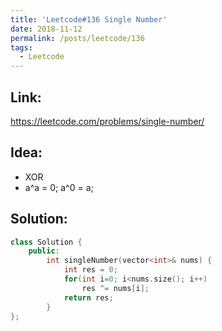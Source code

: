 ```yaml
---
title: 'Leetcode#136 Single Number'
date: 2018-11-12
permalink: /posts/leetcode/136
tags:
  - Leetcode
---
```

## Link: ##
https://leetcode.com/problems/single-number/

## Idea: ##
- XOR
- a^a = 0; a^0 = a;

## Solution: ##
```cpp
class Solution {
    public:
        int singleNumber(vector<int>& nums) {
            int res = 0;
            for(int i=0; i<nums.size(); i++) 
                res ^= nums[i];
            return res;  
        }
};
```
